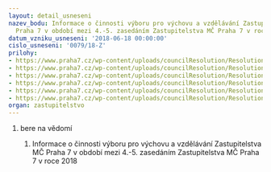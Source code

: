 ```yaml
---
layout: detail_usneseni
nazev_bodu: Informace o činnosti výboru pro výchovu a vzdělávání Zastupitelstva MČ
  Praha 7 v období mezi 4.-5. zasedáním Zastupitelstva MČ Praha 7 v roce 2018
datum_vzniku_usneseni: '2018-06-18 00:00:00'
cislo_usneseni: '0079/18-Z'
prilohy:
- https://www.praha7.cz/wp-content/uploads/councilResolution/Resolutions/30563/export/1_Duvodova_zprava1362018~368134.docx
- https://www.praha7.cz/wp-content/uploads/councilResolution/Resolutions/30563/export/Zaznam_z_VVV_ZMC_P7_c_24__2018~368133.doc
- https://www.praha7.cz/wp-content/uploads/councilResolution/Resolutions/30563/export/3~368132.doc
- https://www.praha7.cz/wp-content/uploads/councilResolution/Resolutions/30563/export/zapisydoMS~368131.xlsx
- https://www.praha7.cz/wp-content/uploads/councilResolution/Resolutions/30563/export/KopieRekapitulacezapisudoZS2018~368130.xlsx
- https://www.praha7.cz/wp-content/uploads/councilResolution/Resolutions/30563/export/export~370637.pdf
organ: zastupitelstvo
---
```

<OL class=urzList_view id=urzList>
<LI class=urzClass1><SPAN name="1">bere na vědomí</SPAN> 
<OL class="urzOlClass decimal ">
<LI class=urzClass2 style="TEXT-ALIGN: left"><SPAN>
<P>Informace o činnosti výboru pro výchovu a vzdělávání Zastupitelstva MČ Praha 7 v období mezi 4.-5. zasedáním Zastupitelstva MČ Praha 7 v roce 2018</P></SPAN></LI></OL></LI></OL>